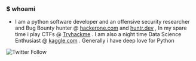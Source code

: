 ### $ whoami

- I am a python software developer and an offensive security researcher and Bug Bounty hunter @ [hackerone.com](https://hackerone.com/0xbeven) and [huntr.dev](https://huntr.dev/users/bevennyamande/) , In my spare time i play CTFs @ [Tryhackme](https://tryhackme.com/p/werkzeug) . I am also a night time Data Science Enthusiast @ [kaggle.com](https://www.kaggle.com/bevennyamande) . Generally i have deep love for Python

![Twitter Follow](https://img.shields.io/twitter/follow/0xbeven)

